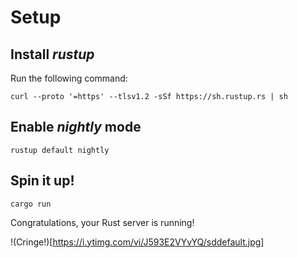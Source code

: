 # Setup

## Install ***rustup***

Run the following command:
```
curl --proto '=https' --tlsv1.2 -sSf https://sh.rustup.rs | sh
```

## Enable ***nightly*** mode
```
rustup default nightly
```

## Spin it up!

```
cargo run
```

Congratulations, your Rust server is running!

!(Cringe!)[https://i.ytimg.com/vi/J593E2VYvYQ/sddefault.jpg]